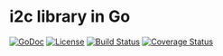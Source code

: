 # i2c library in Go

[![GoDoc](https://godoc.org/github.com/dasfoo/i2c?status.svg)](http://godoc.org/github.com/dasfoo/i2c)
[![License](http://img.shields.io/:license-mit-blue.svg)](http://doge.mit-license.org)
[![Build Status](https://travis-ci.org/dasfoo/i2c.svg?branch=master)](https://travis-ci.org/dasfoo/i2c)
[![Coverage Status](https://coveralls.io/repos/dasfoo/i2c/badge.svg?branch=master&service=github)](https://coveralls.io/github/dasfoo/i2c?branch=master)
